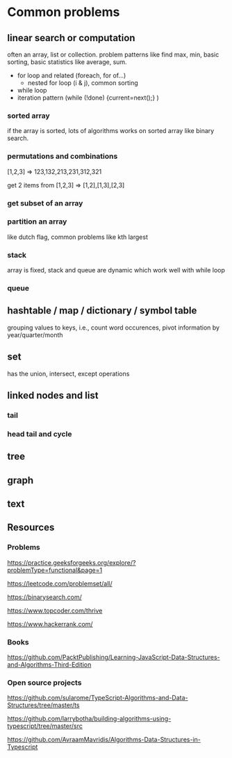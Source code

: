 # Common problems

## linear search or computation

often an array, list or collection. problem patterns like find max, min, basic sorting, basic statistics like average, sum.

- for loop and related (foreach, for of...)
  - nested for loop (i & j), common sorting
- while loop
- iteration pattern (while (!done) {current=next();} )

### sorted array

if the array is sorted, lots of algorithms works on sorted array like binary search.

### permutations and combinations

[1,2,3] => 123,132,213,231,312,321

get 2 items from [1,2,3] => [1,2],[1,3],[2,3]

### get subset of an array

### partition an array

like dutch flag, common problems like kth largest

### stack

array is fixed, stack and queue are dynamic which work well with while loop

### queue

## hashtable / map / dictionary / symbol table

grouping values to keys, i.e., count word occurences, pivot information by year/quarter/month

## set

has the union, intersect, except operations

## linked nodes and list

### tail

### head tail and cycle

## tree

## graph

## text

## Resources

### Problems

<https://practice.geeksforgeeks.org/explore/?problemType=functional&page=1>

<https://leetcode.com/problemset/all/>

<https://binarysearch.com/>

<https://www.topcoder.com/thrive>

<https://www.hackerrank.com/>

### Books

<https://github.com/PacktPublishing/Learning-JavaScript-Data-Structures-and-Algorithms-Third-Edition>

### Open source projects

<https://github.com/sularome/TypeScript-Algorithms-and-Data-Structures/tree/master/ts>

<https://github.com/larrybotha/building-algorithms-using-typescript/tree/master/src>

<https://github.com/AvraamMavridis/Algorithms-Data-Structures-in-Typescript>
